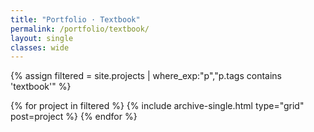 ```yaml
---
title: "Portfolio · Textbook"
permalink: /portfolio/textbook/
layout: single
classes: wide
---
```

{% assign filtered = site.projects | where_exp:"p","p.tags contains 'textbook'" %}
<div class="entries-grid">
  {% for project in filtered %}
    {% include archive-single.html type="grid" post=project %}
  {% endfor %}
</div>
